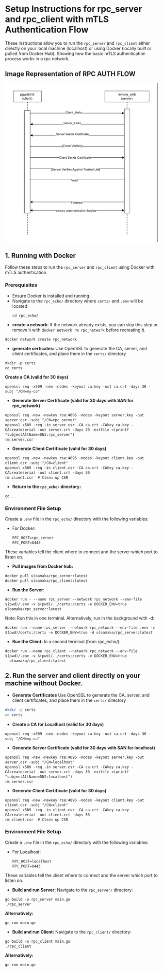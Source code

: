# Setup Instructions for rpc_server and rpc_client with mTLS Authentication Flow
These instructions allow you to run the `rpc_server` and `rpc_client` either directly on your local machine (localhost) or using Docker (locally built or pulled from Docker Hub).
Showing how the basic mTLS authentication process works in a rpc network.

## Image Representation of RPC AUTH FLOW

![mTLS Authentication Flow](./images/Screenshot_2-4-2025_6201_.jpeg)
## 1. Running with Docker
Follow these steps to run the `rpc_server` and `rpc_client` using Docker with mTLS authentication.

### Prerequisites
- Ensure Docker is installed and running.
- Navigate to the `rpc_echo/` directory where `certs/` and `.env` will be located:
  ```
  cd rpc_echo/
  ```
- **create a network:**
If the network already exists, you can skip this step or remove it with `docker network rm rpc_network` before recreating it.
```
docker network create rpc_network
```
- **generate certicates:**
Use OpenSSL to generate the CA, server, and client certificates, and place them in the `certs/` directory
```
mkdir -p certs
cd certs
```
**Create a CA (valid for 30 days)**
```
openssl req -x509 -new -nodes -keyout ca.key -out ca.crt -days 30 -subj "/CN=my-ca"
```
- **Generate Server Certificate (valid for 30 days with SAN for rpc_network)**
```
openssl req -new -newkey rsa:4096 -nodes -keyout server.key -out server.csr -subj "/CN=rpc_server"
openssl x509 -req -in server.csr -CA ca.crt -CAkey ca.key -CAcreateserial -out server.crt -days 30 -extfile <(printf "subjectAltName=DNS:rpc_server")
rm server.csr
```
- **Generate Client Certificate (valid for 30 days)**
```
openssl req -new -newkey rsa:4096 -nodes -keyout client.key -out client.csr -subj "/CN=client"
openssl x509 -req -in client.csr -CA ca.crt -CAkey ca.key -CAcreateserial -out client.crt -days 30
rm client.csr  # Clean up CSR
```
- **Return to the `rpc_echo/` directory:**
```
cd ..
```
### Environment File Setup
Create a `.env` file in the `rpc_echo/` directory with the following variables:
- For Docker:
    ```
    RPC_HOST=rpc_server
    RPC_PORT=8443
    ```
These variables tell the client where to connect and the server which port to listen on.
- **Pull images from Docker hub:**
```
docker pull uloamaka/rpc_server:latest
docker pull uloamaka/rpc_client:latest
```

- **Run the Server:**
```
docker run - --name rpc_server --network rpc_network --env-file $(pwd)/.env -v $(pwd)/../certs:/certs -e DOCKER_ENV=true uloamaka/rpc_server:latest
```
Note: Run this in one terminal. Alternatively, run in the background with -d:
```
docker run --name rpc_server --network rpc_network --env-file .env -v $(pwd)/certs:/certs -e DOCKER_ENV=true -d uloamaka/rpc_server:latest
```

- **Run the Client:**
  In a second terminal (from rpc_echo/):
```
docker run --name rpc_client --network rpc_network --env-file $(pwd)/.env -v $(pwd)/../certs:/certs -e DOCKER_ENV=true 
  uloamaka/rpc_client:latest
```

## 2. Run the server and client directly on your machine without Docker.
- **Generate Certificates**
Use OpenSSL to generate the CA, server, and client certificates, and place them in the `certs/` directory 
```bash
mkdir -p certs
cd certs
```
- **Create a CA for Localhost (valid for 30 days)**
```
openssl req -x509 -new -nodes -keyout ca.key -out ca.crt -days 30 -subj "/CN=my-ca"
```
- **Generate Server Certificate (valid for 30 days with SAN for localhost)**
```
openssl req -new -newkey rsa:4096 -nodes -keyout server.key -out server.csr -subj "/CN=localhost"
openssl x509 -req -in server.csr -CA ca.crt -CAkey ca.key -CAcreateserial -out server.crt -days 30 -extfile <(printf "subjectAltName=DNS:localhost")
rm server.csr
```
- **Generate Client Certificate (valid for 30 days)**
```
openssl req -new -newkey rsa:4096 -nodes -keyout client.key -out client.csr -subj "/CN=client"
openssl x509 -req -in client.csr -CA ca.crt -CAkey ca.key -CAcreateserial -out client.crt -days 30
rm client.csr  # Clean up CSR
```
### Environment File Setup
Create a `.env` file in the `rpc_echo/` directory with the following variables:
- For Localhost:
    ```
    RPC_HOST=localhost
    RPC_PORT=8443
    ```
These variables tell the client where to connect and the server which port to listen on.

- **Build and run Server:**
Navigate to the `rpc_server/` directory:
```
go build -o rpc_server main.go
./rpc_server
```
**Alternatively:**
```
go run main.go
```
- **Build and run Client:**
Navigate to the `rpc_client/` directory:

```
go build -o rpc_client main.go
./rpc_client
```
**Alternatively:**
```
go run main.go
```
